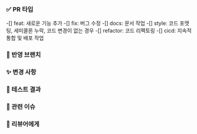 ### ✅ PR 타입
<!-- 하나 이상의 PR 타입을 선택해 주세요. 그리고 선택하지 않은 항목들은 지워 주세요. -->
-[] feat: 새로운 기능 추가
-[] fix: 버그 수정
-[] docs: 문서 작업
-[] style: 코드 포맷팅, 세미콜론 누락, 코드 변경이 없는 경우
-[] refactor: 코드 리펙토링
-[] cicd: 지속적 통합 및 배포 작업

### 🪾 반영 브랜치
<!-- 예) feat/login -> main -->

### ✨ 변경 사항
<!-- 예) 로그인 시, 구글 소셜 로그인 기능을 추가했습니다.-->

### 💯 테스트 결과
<!-- 베이스 브랜치에 포함되기 위한 코드는 모두 정상적으로 동작해야 합니다. 결과물에 대한 스크린샷, GIF, 혹은 라이브 데모가 가능하도록 샘플API를 첨부할 수도 있습니다. -->

### 📂 관련 이슈
<!-- 예) #5 -->

### 👀 리뷰어에게
<!-- 리뷰 시 중점적으로 봐야 할 부분이나 우려되는 사항이 있다면 적어 주세요. -->
